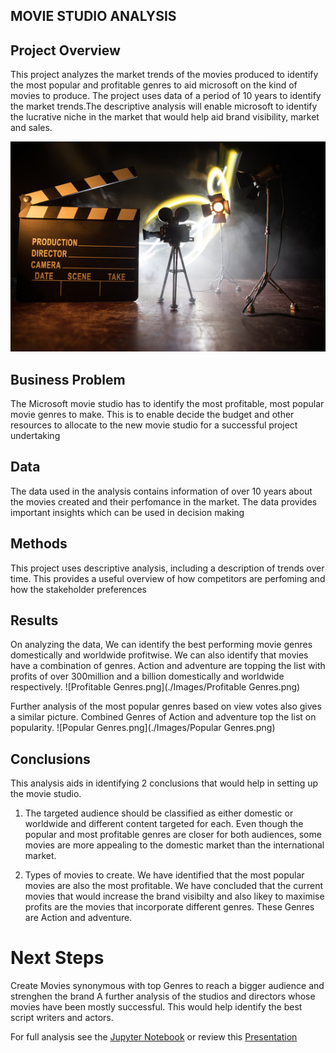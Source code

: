 ## MOVIE STUDIO ANALYSIS

## Project Overview

This project analyzes the market trends of the movies produced to identify the most popular and profitable genres to aid microsoft on the kind of movies to produce. The project uses data of a period of 10 years to identify the market trends.The descriptive analysis will enable microsoft to identify the lucrative niche in the market that would help aid brand visibility, market and sales.

![Movie Studio](https://github.com/dukebaya/dsc-phase-1-project/blob/master/Images/Movie%20Studio.jpg)

## Business Problem

 The Microsoft movie studio has to identify the most profitable, most popular
 movie genres to make. This is to enable decide the budget and other resources 
 to allocate to the new movie studio for a successful project undertaking
 
 ## Data
 The data used in the analysis contains information of over 10 years about the movies created and their perfomance in the market. The data       provides important insights which can be used in decision making
 
 ## Methods
 
 This project uses descriptive analysis, including a description of trends over time. This provides a useful overview of how competitors are perfoming and how the stakeholder preferences 
 
 ## Results
 On analyzing the data, We can identify the best performing movie genres domestically and worldwide profitwise. We can also identify that movies have a combination of genres. Action and adventure are topping the list with profits of over 300million and a billion domestically and worldwide respectively. 
 ![Profitable Genres.png](./Images/Profitable Genres.png)
 
 Further analysis of the most popular genres based on view votes also gives a similar picture. Combined Genres of Action and adventure top the list on popularity.
 ![Popular Genres.png](./Images/Popular Genres.png)
 
 ## Conclusions
 
 This analysis aids in identifying 2 conclusions that would help in setting up the movie studio.

1. The targeted audience should be classified as either domestic or worldwide and different content targeted for each. Even though the popular and most profitable genres are closer for both audiences, some movies are more appealing to the domestic market than the international market.

2. Types of movies to create. We have identified that the most popular movies are also the most profitable. We have concluded that the current movies that would increase the brand visibilty and also likey to maximise profits are the movies that incorporate different genres. These Genres are Action and adventure.

# Next Steps
Create Movies synonymous with top Genres to reach a bigger audience and strenghen the brand
A further analysis of the studios and directors whose movies have been mostly successful. This would help identify the best script writers and actors.

For full analysis see the [Jupyter Notebook](https://github.com/dukebaya/dsc-phase-1-project/blob/master/Project_Phase_1_Code.ipynb) or review this [Presentation](https://github.com/dukebaya/dsc-phase-1-project/blob/master/Project%20Phase%201%20Code.ipynb%20-%20Colaboratory.pdf)


 
 
 
